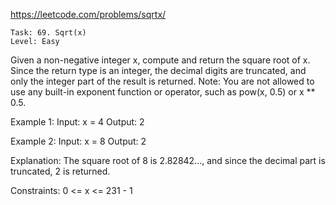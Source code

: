 https://leetcode.com/problems/sqrtx/

    Task: 69. Sqrt(x)
    Level: Easy

Given a non-negative integer x, compute and return the square root of x.
Since the return type is an integer, the decimal digits are truncated, and only the integer part of the result is returned.
Note: You are not allowed to use any built-in exponent function or operator, such as pow(x, 0.5) or x ** 0.5.

Example 1:
    Input: x = 4
    Output: 2

Example 2:
    Input: x = 8
    Output: 2

Explanation: The square root of 8 is 2.82842..., and since the decimal part is truncated, 2 is returned.

Constraints:
    0 <= x <= 231 - 1
